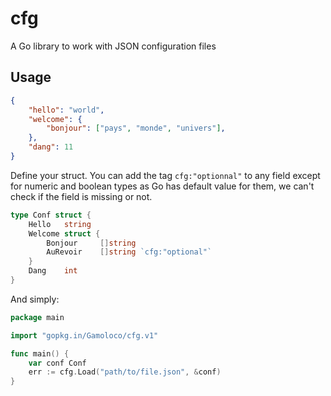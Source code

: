 # cfg

A Go library to work with JSON configuration files

## Usage

```json
{
    "hello": "world",
    "welcome": {
        "bonjour": ["pays", "monde", "univers"],
    },
    "dang": 11
}
```
Define your struct. You can add the tag `cfg:"optionnal"` to any field except for numeric and boolean types as Go has default value for them, we can't check if the field is missing or not.
```go
type Conf struct {
    Hello   string
    Welcome struct {
        Bonjour     []string
        AuRevoir    []string `cfg:"optional"`
    }
    Dang    int
}
```
And simply:
```go
package main

import "gopkg.in/Gamoloco/cfg.v1"

func main() {
    var conf Conf
    err := cfg.Load("path/to/file.json", &conf)
}
```
